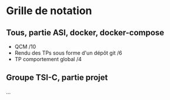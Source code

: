 # Grille de notation

## Tous, partie ASI, docker, docker-compose

- QCM /10
- Rendu des TPs sous forme d'un dépôt git /6
- TP comportement global /4

## Groupe TSI-C, partie projet

...

